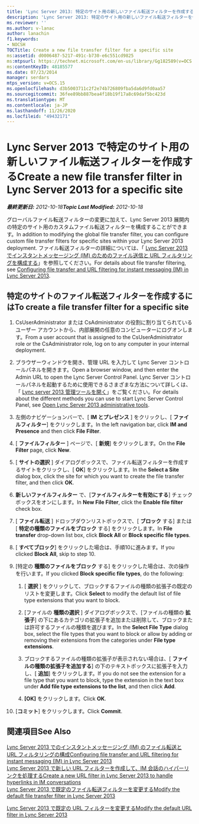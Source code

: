 ```yaml
---
title: 'Lync Server 2013: 特定のサイト用の新しいファイル転送フィルターを作成する'
description: 'Lync Server 2013: 特定のサイト用の新しいファイル転送フィルターを作成します。'
ms.reviewer: ''
ms.author: v-lanac
author: lanachin
f1.keywords:
- NOCSH
TOCTitle: Create a new file transfer filter for a specific site
ms:assetid: d0006487-5217-491c-b730-e6c551cd9825
ms:mtpsurl: https://technet.microsoft.com/en-us/library/Gg182589(v=OCS.15)
ms:contentKeyID: 48185577
ms.date: 07/23/2014
manager: serdars
mtps_version: v=OCS.15
ms.openlocfilehash: d3b5003711c2f2e74b726809fba5da6d9fd0aa57
ms.sourcegitcommit: 36fee89bb887bea4f18b19f17a8c69daf5bc423d
ms.translationtype: MT
ms.contentlocale: ja-JP
ms.lasthandoff: 11/26/2020
ms.locfileid: "49432171"
---
```

# <a name="create-a-new-file-transfer-filter-in-lync-server-2013-for-a-specific-site"></a><span data-ttu-id="782a1-103">Lync Server 2013 で特定のサイト用の新しいファイル転送フィルターを作成する</span><span class="sxs-lookup"><span data-stu-id="782a1-103">Create a new file transfer filter in Lync Server 2013 for a specific site</span></span>

<div data-xmlns="http://www.w3.org/1999/xhtml">

<div class="topic" data-xmlns="http://www.w3.org/1999/xhtml" data-msxsl="urn:schemas-microsoft-com:xslt" data-cs="https://msdn.microsoft.com/">

<div data-asp="https://msdn2.microsoft.com/asp">



</div>

<div id="mainSection">

<div id="mainBody"><span data-ttu-id="782a1-104">

<span> </span></span><span class="sxs-lookup"><span data-stu-id="782a1-104">

<span> </span></span></span>

<span data-ttu-id="782a1-105">_**最終更新日:** 2012-10-18_</span><span class="sxs-lookup"><span data-stu-id="782a1-105">_**Topic Last Modified:** 2012-10-18_</span></span>

<span data-ttu-id="782a1-106">グローバルファイル転送フィルターの変更に加えて、Lync Server 2013 展開内の特定のサイト用のカスタムファイル転送フィルターを構成することができます。</span><span class="sxs-lookup"><span data-stu-id="782a1-106">In addition to modifying the global file transfer filter, you can configure custom file transfer filters for specific sites within your Lync Server 2013 deployment.</span></span> <span data-ttu-id="782a1-107">ファイル転送フィルターの詳細については、「 [Lync Server 2013 でインスタントメッセージング (IM) のためのファイル送信と URL フィルタリングを構成する](lync-server-2013-configuring-file-transfer-and-url-filtering-for-instant-messaging-im.md)」を参照してください。</span><span class="sxs-lookup"><span data-stu-id="782a1-107">For details about file transfer filtering, see [Configuring file transfer and URL filtering for instant messaging (IM) in Lync Server 2013](lync-server-2013-configuring-file-transfer-and-url-filtering-for-instant-messaging-im.md).</span></span>

<div>

## <a name="to-create-a-file-transfer-filter-for-a-specific-site"></a><span data-ttu-id="782a1-108">特定のサイトのファイル転送フィルターを作成するには</span><span class="sxs-lookup"><span data-stu-id="782a1-108">To create a file transfer filter for a specific site</span></span>

1.  <span data-ttu-id="782a1-109">CsUserAdministrator または CsAdministrator の役割に割り当てられているユーザー アカウントから、内部展開の任意のコンピューターにログオンします。</span><span class="sxs-lookup"><span data-stu-id="782a1-109">From a user account that is assigned to the CsUserAdministrator role or the CsAdministrator role, log on to any computer in your internal deployment.</span></span>

2.  <span data-ttu-id="782a1-110">ブラウザーウィンドウを開き、管理 URL を入力して Lync Server コントロールパネルを開きます。</span><span class="sxs-lookup"><span data-stu-id="782a1-110">Open a browser window, and then enter the Admin URL to open the Lync Server Control Panel.</span></span> <span data-ttu-id="782a1-111">Lync Server コントロールパネルを起動するために使用できるさまざまな方法について詳しくは、「 [Lync server 2013 管理ツールを開く](lync-server-2013-open-lync-server-administrative-tools.md)」をご覧ください。</span><span class="sxs-lookup"><span data-stu-id="782a1-111">For details about the different methods you can use to start Lync Server Control Panel, see [Open Lync Server 2013 administrative tools](lync-server-2013-open-lync-server-administrative-tools.md).</span></span>

3.  <span data-ttu-id="782a1-112">左側のナビゲーションバーで、[ **IM とプレゼンス** ] をクリックし、[ **ファイルフィルター**] をクリックします。</span><span class="sxs-lookup"><span data-stu-id="782a1-112">In the left navigation bar, click **IM and Presence** and then click **File Filter**.</span></span>

4.  <span data-ttu-id="782a1-113">[ **ファイルフィルター** ] ページで、[ **新規**] をクリックします。</span><span class="sxs-lookup"><span data-stu-id="782a1-113">On the **File Filter** page, click **New**.</span></span>

5.  <span data-ttu-id="782a1-114">[ **サイトの選択** ] ダイアログボックスで、ファイル転送フィルターを作成するサイトをクリックし、[ **OK**] をクリックします。</span><span class="sxs-lookup"><span data-stu-id="782a1-114">In the **Select a Site** dialog box, click the site for which you want to create the file transfer filter, and then click **OK**.</span></span>

6.  <span data-ttu-id="782a1-115">**新しいファイルフィルター** で、[**ファイルフィルターを有効にする**] チェックボックスをオンにします。</span><span class="sxs-lookup"><span data-stu-id="782a1-115">In **New File Filter**, click the **Enable file filter** check box.</span></span>

7.  <span data-ttu-id="782a1-116">[ **ファイル転送** ] ドロップダウンリストボックスで、[ **ブロック** する] または [ **特定の種類のファイルをブロック** する] をクリックします。</span><span class="sxs-lookup"><span data-stu-id="782a1-116">In **File transfer** drop-down list box, click **Block All** or **Block specific file types**.</span></span>

8.  <span data-ttu-id="782a1-117">[ **すべてブロック**] をクリックした場合は、手順10に進みます。</span><span class="sxs-lookup"><span data-stu-id="782a1-117">If you clicked **Block All**, skip to step 10.</span></span>

9.  <span data-ttu-id="782a1-118">[特定の **種類のファイルをブロック** する] をクリックした場合は、次の操作を行います。</span><span class="sxs-lookup"><span data-stu-id="782a1-118">If you clicked **Block specific file types**, do the following:</span></span>
    
    1.  <span data-ttu-id="782a1-119">[ **選択** ] をクリックして、ブロックするファイルの種類の拡張子の既定のリストを変更します。</span><span class="sxs-lookup"><span data-stu-id="782a1-119">Click **Select** to modify the default list of file type extensions that you want to block.</span></span>
    
    2.  <span data-ttu-id="782a1-120">[ファイルの **種類の選択** ] ダイアログボックスで、[ファイルの種類の **拡張子**] の下にあるカテゴリの拡張子を追加または削除して、ブロックまたは許可するファイルの種類を選びます。</span><span class="sxs-lookup"><span data-stu-id="782a1-120">In the **Select File Type** dialog box, select the file types that you want to block or allow by adding or removing their extensions from the categories under **File type extensions**.</span></span>
    
    3.  <span data-ttu-id="782a1-121">ブロックするファイルの種類の拡張子が表示されない場合は、[ **ファイルの種類の拡張子を追加する**] の下のテキストボックスに拡張子を入力し、[ **追加**] をクリックします。</span><span class="sxs-lookup"><span data-stu-id="782a1-121">If you do not see the extension for a file type that you want to block, type the extension in the text box under **Add file type extensions to the list**, and then click **Add**.</span></span>
    
    4.  <span data-ttu-id="782a1-122">**[OK]** をクリックします。</span><span class="sxs-lookup"><span data-stu-id="782a1-122">Click **OK**.</span></span>

10. <span data-ttu-id="782a1-123">[**コミット**] をクリックします。</span><span class="sxs-lookup"><span data-stu-id="782a1-123">Click **Commit**.</span></span>

</div>

<div>

## <a name="see-also"></a><span data-ttu-id="782a1-124">関連項目</span><span class="sxs-lookup"><span data-stu-id="782a1-124">See Also</span></span>


[<span data-ttu-id="782a1-125">Lync Server 2013 でのインスタントメッセージング (IM) のファイル転送と URL フィルタリングの構成</span><span class="sxs-lookup"><span data-stu-id="782a1-125">Configuring file transfer and URL filtering for instant messaging (IM) in Lync Server 2013</span></span>](lync-server-2013-configuring-file-transfer-and-url-filtering-for-instant-messaging-im.md)  
[<span data-ttu-id="782a1-126">Lync Server 2013 で新しい URL フィルターを作成して、IM 会話のハイパーリンクを処理する</span><span class="sxs-lookup"><span data-stu-id="782a1-126">Create a new URL filter in Lync Server 2013 to handle hyperlinks in IM conversations</span></span>](lync-server-2013-create-a-new-url-filter-to-handle-hyperlinks-in-im-conversations.md)  
[<span data-ttu-id="782a1-127">Lync Server 2013 で既定のファイル転送フィルターを変更する</span><span class="sxs-lookup"><span data-stu-id="782a1-127">Modify the default file transfer filter in Lync Server 2013</span></span>](lync-server-2013-modify-the-default-file-transfer-filter.md)  


[<span data-ttu-id="782a1-128">Lync Server 2013 で既定の URL フィルターを変更する</span><span class="sxs-lookup"><span data-stu-id="782a1-128">Modify the default URL filter in Lync Server 2013</span></span>](lync-server-2013-modify-the-default-url-filter.md)  
  

<span data-ttu-id="782a1-129"></div>

</div>

<span> </span>

</div>

</div>

</span><span class="sxs-lookup"><span data-stu-id="782a1-129"></div>

</div>

<span> </span>

</div>

</div>

</span></span></div>

